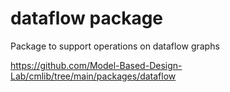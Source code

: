 # dataflow package

Package to support operations on dataflow graphs

<https://github.com/Model-Based-Design-Lab/cmlib/tree/main/packages/dataflow>

